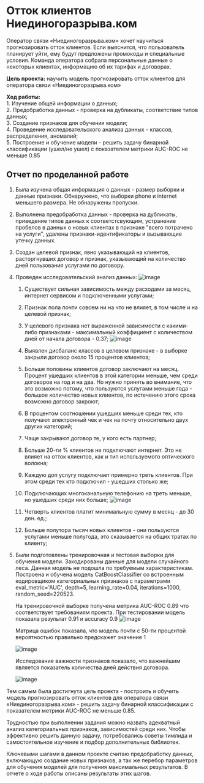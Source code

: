 # Отток клиентов Ниединогоразрыва.ком
Оператор связи «Ниединогоразрыва.ком» хочет научиться прогнозировать отток клиентов. Если выяснится, что пользователь планирует уйти, ему будут предложены промокоды и специальные условия. Команда оператора собрала персональные данные о некоторых клиентах, информацию об их тарифах и договорах.  
  
**Цель проекта:** научить модель прогнозировать отток клиентов для оператора связи «Ниединогоразрыва.ком»  
  
**Ход работы:**    
    1. Изучение общей информации о данных;    
    2. Предобработка данных - проверка на дубликаты, соответствие типов данных;    
    3. Создание признаков для обучения модели;     
    4. Проведение исследовательского анализа данных - классов, распределения, аномалий;    
    5. Построение и обучение модели - решить задачу бинарной классификации (ушел/не ушел) с показателем метрики AUC-ROC не меньше 0.85  

## Отчет по проделанной работе
1. Была изучена общая информация о данных - размер выборки и данные признаки. Обнаружено, что выборки phone и internet меньшего размера. Не обнаружены пропуски.
2. Выполнена предобработка данных - проверка на дубликаты, приведение типов данных к соответстсвующим, устранение пробелов в данных о новых клиентах в признаке "всего потрачено на услуги", удалены признаки-идентификаторы и вызывающие утечку данных.
3. Создан целевой признак, явно указывающий на клиентов, расторгнувших договор и признак, указывающий на количество дней пользования услугами по договору.
4. Проведен исследовательский анализ данных:
   ![image](https://github.com/p-lastic/DS/assets/140812604/5b491494-5eda-4875-ad4d-6096c944ff77)

   1. Существует сильная зависимость между расходами за месяц, интернет сервисом и подключенными услугами; 
   2. Признак пола почти совсем ни на что не влияет, в том числе и на целевой признак; 
   3. У целевого признака нет выраженной зависимости с какими-либо признаками - максимальный коэффициент с количеством дней от начала договора - 0.37;
   ![image](https://github.com/p-lastic/DS/assets/140812604/89fe846e-75a6-43c2-b738-c8ede98969ce)

   4. Выявлен дисбаланс классов в целевом признаке - в выборке закрыли договор около 15 процентов клиентов;
   5. Больше половины клиентов договор заключают на месяц. Процент ушедших клиентов в этой категории меньше, чем среди договоров на год и на два. Но нужно принять во внимание, что это возможно потому, что пользуются услугами меньше года - большое количество новых клиентов, по истечению этого срока возможно договор закроют;
   6. В процентом соотношении ушедших меньше среди тех, кто получают электронный чек и чек на почту относительно двух других категорий;
   7. Чаще закрывают договор те, у кого есть партнер; 
   8. Больше 20-ти % клиентов не подключают интернет. Это не влияет на отток клиентов, как и тип используемого оптического волокна; 
   9. Каждую доп услугу подключает примерно треть клиентов. При этом среди тех кто подключил - ушедших столько же; 
   10. Подключающих многоканальную телефонию на треть меньше, но ушедших среди них больше; 
    ![image](https://github.com/p-lastic/DS/assets/140812604/d2bfe2ef-17ac-4668-a054-12af00606ddb)

   11. Четверть клиентов платит минимальную сумму в месяц - до 30 ден. ед.;
   12. Больше полутора тысяч новых клиентов - они пользуются услугами меньше полугода, это сказывается на общих тратах по клиенту;
5. Были подготовлены тренировочная и тестовая выборки для обучения модели. Закодированы данные для модели случайного леса. Данная модель не подошла по требуемым характеристикам. Построена  и обучена модель CatBoostClassifier со встроенным кодировщиком категориальных признаков с параметрами eval_metric='AUC', depth=5, learning_rate=0.04, iterations=1000, random_seed=220523. 
    
    На тренировочной выборке получена метрика AUC-ROC 0.89 что соответствует требованиям проекта. При тестировании модель показала результат 0.91 и accuracy 0.9
    ![image](https://github.com/p-lastic/DS/assets/140812604/0266d23f-d180-459a-9ce5-91e40d879404)

    
    Матрица ошибок показала, что модель почти с 50-ти процентой вероятностью правильно предскажет значение 1
   
   ![image](https://github.com/p-lastic/DS/assets/140812604/78bf9f79-8183-43d8-ac39-7a197954e529)

    
    Исследование важности признаков показало, что важнейшим является показатель количества дней действия договора.   
 
    ![image](https://github.com/p-lastic/DS/assets/140812604/d2d2c284-c714-4d8e-a30c-754b8d7ca5a9)

    
Тем самым была достигнута цель проекта - построить и обучить модель прогнозировать отток клиентов для оператора связи «Ниединогоразрыва.ком» - решить задачу бинарной классификации с показателем метрики AUC-ROC не меньше 0.85.  

Трудностью при выполнении задания можно назвать адекватный анализ категориальных признаков, зависимостей среди них. Чтобы эффективно решить данную задачу, потребовались советы тимлида и самостоятельное изучение и подбор дополнительных библиотек.  
  
Ключевыми шагами в данном проекте считаю предобработку данных, включающую создание новых признаков, а так же перебор параметров для обучения моделей для получения максимальных результатов. В отчете о ходе работы описаны результаты этих шагов.
